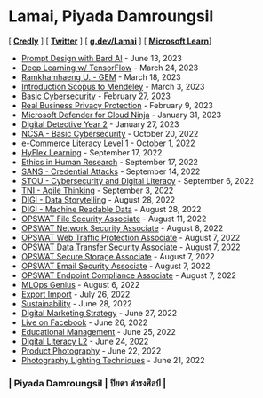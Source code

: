 # Lamai, Piyada Damroungsil

[ <b><a href="https://www.credly.com/users/piyada/badges?sort=-state_updated_at&page=1" target="_blank">Credly</a></b> ]
[ <b><a href="https://twitter.com/LamaiPD" target="_blank">Twitter</a></b> ]
[ <b><a href="https://g.dev/Lamai" target="_blank">g.dev/Lamai</a></b> ]
[ <b><a href="https://learn.microsoft.com/en-gb/users/piyada/">Microsoft Learn</a></b>]

+ [Prompt Design with Bard AI](cert/2023-06-13_Prompt-Design-with-Bard-AI.png) - June 13, 2023
+ [Deep Learning w/ TensorFlow](cert/2023-03-24_Deep-Learning-w-TensorFlow.png) - March 24, 2023
+ [Ramkhamhaeng U. - GEM](cert/2023-03-18_GEM-RU.png) - March 18, 2023
+ [Introduction Scopus to Mendeley](cert/2023-03-03_Intro-Scopus-Mendeley-Research.png) - March 3, 2023
+ [Basic Cybersecurity](cert/2023-02-27_Basic-Cybersecurity.jpg) - February 27, 2023
+ [Real Business Privacy Protection](cert/2023-02-09_PDPA-MB-Solutions.png) - February 9, 2023
+ [Microsoft Defender for Cloud Ninja](cert/2023-01-31_Microsoft-Defender-for-Cloud.png) - January 31, 2023
+ [Digital Detective Year 2](cert/2023-01-27_Digital-Detective-Y2.png) - January 27, 2023
+ [NCSA - Basic Cybersecurity](cert/2022-10-20_NCSA-Basic-Cybersecurity.png) - October 20, 2022
+ [e-Commerce Literacy Level 1](cert/2022-10-01_TPQi-eCom-L1.png) - October 1, 2022
+ [HyFlex Learning](cert/2022-09-17_HyFlex-Learning.png) - September 17, 2022
+ [Ethics in Human Research](cert/2022-09-17_Human-Research.jpg) - September 17, 2022
+ [SANS - Credential Attacks](cert/2022-09-14_SANS-Credential-Attack.png) - September 14, 2022
+ [STOU - Cybersecurity and Digital Literacy](cert/2022-09-06_Cybersecurity-n-Digital-Literacy.png) - September 6, 2022
+ [TNI - Agile Thinking](cert/2022-09-03_Agile-Thinking.png) - September 3, 2022
+ [DIGI - Data Storytelling](cert/2022-08-28_Data-Storytelling.png) - August 28, 2022
+ [DIGI - Machine Readable Data](cert/2022-08-28_Machine-Readable.png) - August 28, 2022
+ [OPSWAT File Security Associate](cert/2022-08-11_OFSA.png) - August 11, 2022
+ [OPSWAT Network Security Associate](cert/2022-08-08_ONSA.png) - August 8, 2022
+ [OPSWAT Web Traffic Protection Associate](cert/2022-08-07_OWPA.png) - August 7, 2022
+ [OPSWAT Data Transfer Security Associate](cert/2022-08-07_ODSA.png) - August 7, 2022
+ [OPSWAT Secure Storage Associate](cert/2022-08-07_OSSA.png) - August 7, 2022
+ [OPSWAT Email Security Associate](cert/2022-08-07_OESA.png) - August 7, 2022
+ [OPSWAT Endpoint Compliance Associate](cert/2022-08-07_OECA.png) - August 7, 2022
+ [MLOps Genius](cert/2022-08-06_MLOps-Genius.png) - August 6, 2022
+ [Export Import](cert/2022-07-26_TPQi-Export-Import.png) - July 26, 2022
+ [Sustainability](cert/2022-06-28_TPQi-Sustainability.png) - June 28, 2022
+ [Digital Marketing Strategy](cert/2022-06-27_TPQi-Digital-Marketing-Strategy.png) - June 27, 2022
+ [Live on Facebook](cert/2022-06-26_TPQi-Live-on-Facebook-app.png) - June 26, 2022
+ [Educational Management](cert/2022-06-25_TPQi-Edu-Mgnt.png) - June 25, 2022
+ [Digital Literacy L2](cert/2022-06-24_TPQi-Digital-Literacy-L2.png) - June 24, 2022
+ [Product Photography](cert/2022-06-22_TPQi-Product-Photography.png) - June 22, 2022
+ [Photography Lighting Techniques](cert/2022-06-21_TPQi-Photography-Lighting-Techniques.png) - June 21, 2022

### | Piyada Damroungsil | ปิยดา ดำรงศิลป์ |